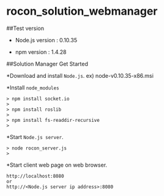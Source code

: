 rocon_solution_webmanager
=========================

##Test version
- Node.js version : 0.10.35

- npm version : 1.4.28


##Solution Manager Get Started

*Download and install ```Node.js```. ex) node-v0.10.35-x86.msi

*Install ```node_modules```

```
> npm install socket.io
> 
> npm install roslib
>
> npm install fs-readdir-recursive
>
```

*Start ```Node.js server```.

```
> node rocon_server.js
>
```

*Start client web page on web browser.

```
http://localhost:8080 
or
http://<Node.js server ip address>:8080
```
